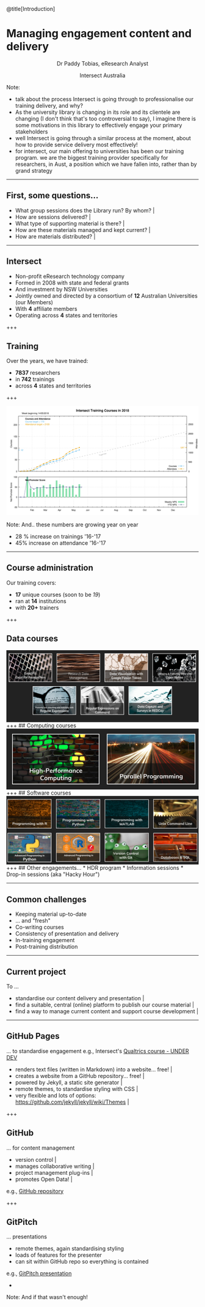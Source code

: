 @title[Introduction]


# Managing engagement content and delivery

<p><div align=center>Dr Paddy Tobias, eResearch Analyst</div></p>

<p><div align=center>Intersect Australia</div></p>

Note:
* talk about the process Intersect is going through to professionalise our training delivery, and why?
* As the university library is changing in its role and its clientele are changing (I don't think that's too controversial to say), I imagine there is some motivations in this library to effectively engage your primary stakeholders
* well Intersect is going through a similar process at the moment, about how to provide service delivery most effectively!
* for intersect, our main offering to universities has been our training program. we are the biggest training provider specifically for researchers, in Aust, a position which we have fallen into, rather than by grand strategy

---
## First, some questions...
* What group sessions does the Library run? By whom? |
* How are sessions delivered? |
* What type of supporting material is there? |
* How are these materials managed and kept current? |
* How are materials distributed? |
---
## Intersect
* Non-profit eResearch technology company
* Formed in 2008 with state and federal grants
* And investment by NSW Universities
* Jointly owned and directed by a consortium of **12** Australian Universities (our Members)
* With **4** affiliate members
* Operating across **4** states and territories

+++
## Training

Over the years, we have trained:
* **7837** researchers
* in **742** trainings
* across **4** states and territories

+++

![training](assets/image/intersect_training_20180514.png)

Note:
And.. these numbers are growing year on year
* 28 % increase on trainings '16-'17
* 45% increase on attendance '16-'17
---

## Course administration
Our training covers:
* **17** unique courses (soon to be *19*)
* ran at **14** institutions
* with **20+** trainers

+++
## Data courses
<img src="assets/image/data_courses.png" align = "middle">
+++
## Computing courses
<img src="assets/image/compute_courses.png" align = "middle">
+++
## Software courses
<img src="assets/image/software-courses.png") align = "middle">
+++
## Other engagements...
* HDR program
* Information sessions
* Drop-in sessions (aka "Hacky Hour")

---
## Common challenges
* Keeping material up-to-date
* ... and "fresh"
* Co-writing courses
* Consistency of presentation and delivery
* In-training engagement
* Post-training distribution

---

## Current project
To ...
* standardise our content delivery and presentation |
* find a suitable, central (online) platform to publish our course material |
* find a way to manage current content and support course development |

---

## GitHub Pages
... to standardise engagement
e.g., Intersect's [Qualtrics course - UNDER DEV](https://intersectaustralia.github.io/surveys-with-qualtrics/)

* renders text files (written in Markdown) into a website... free! |
* creates a website from a GitHub repository... free! |
* powered by Jekyll, a static site generator |
* remote themes, to standardise styling with CSS |
* very flexible and lots of options: https://github.com/jekyll/jekyll/wiki/Themes |


+++

## GitHub
... for content management

* version control |
* manages collaborative writing |
* project management plug-ins |
* promotes Open Data! |

e.g., [GitHub repository](https://github.com/IntersectAustralia/surveys-with-qualtrics)

+++
## GitPitch
... presentations

* remote themes, again standardising styling
* loads of features for the presenter
* can sit within GitHub repo so everything is contained

e.g., [GitPitch presentation](https://gitpitch.com/intersectAustralia/surveys-with-qualtrics#/)

*
Note:
And if that wasn't enough!
